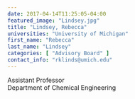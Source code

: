 ```yaml
---
date: 2017-04-14T11:25:05-04:00
featured_image: "Lindsey.jpg"
title: "Lindsey, Rebecca"
universities: "University of Michigan"
first_name: "Rebecca"
last_name: "Lindsey"
categories: [ "Advisory Board" ]
contact_info: "rklinds@umich.edu"
---
```


Assistant Professor\
Department of Chemical Engineering





